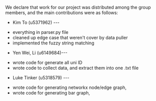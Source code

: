 We declare that work for our project was distributed among the group members,
and the main contributions were as follows:

* Kim To (u5371962) --- 
 - everything in parser.py file
 - cleaned up edge case that weren't cover by data puller
 - implemented the fuzzy string matching

* Yen Wei, Li (u6149684)---
 - wrote code for generate all uni ID
 - wrote code to collect data, and extract them into one .txt file
 
* Luke Tinker (u5318579) ---
 - wrote code for generating networkx node/edge graph,
 - wrote code for generating bar graph,
 
 